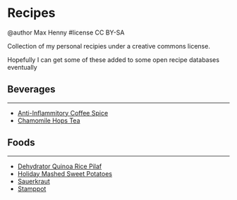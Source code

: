 # Recipes
@author Max Henny #license CC BY-SA 


Collection of my personal recipies under a creative commons license.

Hopefully I can get some of these added to some open recipe databases eventually


## Beverages
----
* [Anti-Inflammitory Coffee Spice]
* [Chamomile Hops Tea]

## Foods
----
* [Dehydrator Quinoa Rice Pilaf]
* [Holiday Mashed Sweet Potatoes]
* [Sauerkraut] 
* [Stamppot] 



[Anti-Inflammitory Coffee Spice]: https://github.com/Delphik/Recipes/blob/main/coffee-spice-anti-inflammitory.md
[Chamomile Hops Tea]: https://github.com/Delphik/Recipes/blob/main/Chamomile%20Hops%20Tea%20Blend.md


[Dehydrator Quinoa Rice Pilaf]: https://github.com/Delphik/Recipes/blob/main/Dehydrator%20Quinoa%20Rice%20Pilaf.md
[Holiday Mashed Sweet Potatoes]: https://github.com/Delphik/Recipes/blob/main/Holiday-Mashed-Sweet-Potatoes.md
[Stamppot]: https://github.com/Delphik/Recipes/blob/main/Stamppot.md
[Sauerkraut]: https://github.com/Delphik/Recipes/blob/main/FancySauerkraut.md
